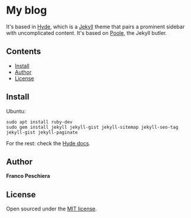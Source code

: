 # My blog

It's based in [Hyde](https://github.com/poole/hyde), which is a [Jekyll](http://jekyllrb.com) theme that pairs a prominent sidebar with uncomplicated content. It's based on [Poole](http://getpoole.com), the Jekyll butler.

## Contents

- [Install](#install)
- [Author](#author)
- [License](#license)


## Install

Ubuntu:

```
sudo apt install ruby-dev
sudo gem install jekyll jekyll-gist jekyll-sitemap jekyll-seo-tag jekyll-gist jekyll-paginate
```

For the rest: check the [Hyde docs](https://github.com/poole/hyde).

## Author

**Franco Peschiera**

## License

Open sourced under the [MIT license](LICENSE.md).
